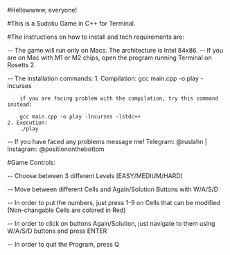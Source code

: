 #Hellowwww, everyone!

#This is a Sudoku Game in C++ for Terminal. 

#The instructions on how to install and tech requirements are:

-- The game will run only on Macs. The architecture is Intel 84x86.
-- If you are on Mac with M1 or M2 chips, open the program running Terminal on Rosetts 2.

-- The installation commands:
    1. Compilation:
        gcc main.cpp -o play -lncurses

        if you are facing problem with the compilation, try this command instead:

        gcc main.cpp -o play -lncurses -lstdc++
    2. Execution:
        ./play
-- If you have faced any problems message me! Telegram: @ruslahn | Instagram: @positiononthebottom

#Game Controls:

-- Choose between 3 different Levels (EASY/MEDIUM/HARD)

-- Move between different Cells and Again/Solution Buttons with W/A/S/D

-- In order to put the numbers, just press 1-9 on Cells that can be modified (Non-changable Cells are colored in Red)

-- In order to click on buttons Again/Solution, just navigate to them using W/A/S/D buttons and press ENTER

-- In order to quit the Program, press Q
